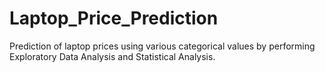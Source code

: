 # Laptop_Price_Prediction
Prediction of laptop prices using various categorical values by performing Exploratory Data Analysis and Statistical Analysis.
